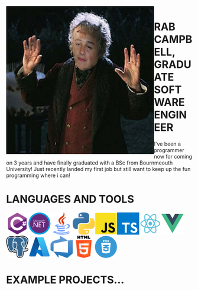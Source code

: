 <img align="left" src="./otherImages/bilborabbins.png" width="400" height="400">

# RAB CAMPBELL, </br> GRADUATE SOFTWARE ENGINEER

I've been a programmer now for coming on 3 years and have finally graduated with a BSc from Bournmeouth University! Just recently landed my first job but still want to keep up the fun programming where i can!

# LANGUAGES AND TOOLS

<img src="./icons/csharp.png" width="60" height="60"><img src="./icons/dotnet.jpg" width="60" height="60"><img src="./icons/java.png" width="60" height="60"><img src="./icons/python.png" width="60" height="60"><img src="./icons/javascript.png" width="60" height="60"><img src="./icons/typescript.png" width="60" height="60"><img src="./icons/react.png" width="60" height="60"><img src="./icons/vue.png" width="60" height="60"><img src="./icons/postgres.png" width="60" height="60"><img src="./icons/azure.png" width="60" height="60"><img src="./icons/devops.png" width="60" height="60"><img src="./icons/html.png" width="60" height="60"><img src="./icons/css.png" width="60" height="60">

# EXAMPLE PROJECTS...

<!--
**rcampbell1337/rcampbell1337** is a ✨ _special_ ✨ repository because its `README.md` (this file) appears on your GitHub profile.

Here are some ideas to get you started:

- 🔭 I’m currently working on ...
- 🌱 I’m currently learning ...
- 👯 I’m looking to collaborate on ...
- 🤔 I’m looking for help with ...
- 💬 Ask me about ...
- 📫 How to reach me: ...
- 😄 Pronouns: ...
- ⚡ Fun fact: ...
-->
